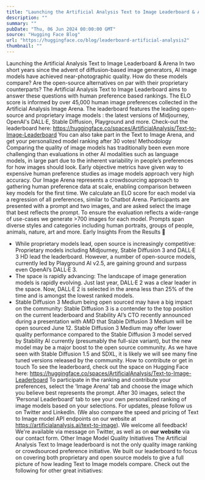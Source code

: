 ```yaml
---
title: "Launching the Artificial Analysis Text to Image Leaderboard & Arena"
description: ""
summary: ""
pubDate: "Thu, 06 Jun 2024 00:00:00 GMT"
source: "Hugging Face Blog"
url: "https://huggingface.co/blog/leaderboard-artificial-analysis2"
thumbnail: ""
---
```


Launching the Artificial Analysis Text to Image Leaderboard & Arena
In two short years since the advent of diffusion-based image generators, AI image models have achieved near-photographic quality. How do these models compare? Are the open-source alternatives on par with their proprietary counterparts?
The Artificial Analysis Text to Image Leaderboard aims to answer these questions with human preference based rankings. The ELO score is informed by over 45,000 human image preferences collected in the Artificial Analysis Image Arena. The leaderboard features the leading open-source and proprietary image models : the latest versions of Midjourney, OpenAI's DALL·E, Stable Diffusion, Playground and more.
Check-out the leaderboard here: https://huggingface.co/spaces/ArtificialAnalysis/Text-to-Image-Leaderboard
You can also take part in the Text to Image Arena, and get your personalized model ranking after 30 votes!
Methodology
Comparing the quality of image models has traditionally been even more challenging than evaluations in other AI modalities such as language models, in large part due to the inherent variability in people’s preferences for how images should look. Early objective metrics have given way to expensive human preference studies as image models approach very high accuracy. Our Image Arena represents a crowdsourcing approach to gathering human preference data at scale, enabling comparison between key models for the first time.
We calculate an ELO score for each model via a regression of all preferences, similar to Chatbot Arena. Participants are presented with a prompt and two images, and are asked select the image that best reflects the prompt. To ensure the evaluation reflects a wide-range of use-cases we generate >700 images for each model. Prompts span diverse styles and categories including human portraits, groups of people, animals, nature, art and more.
Early Insights From the Results 👀
- While proprietary models lead, open source is increasingly competitive: Proprietary models including Midjourney, Stable Diffusion 3 and DALL·E 3 HD lead the leaderboard. However, a number of open-source models, currently led by Playground AI v2.5, are gaining ground and surpass even OpenAI’s DALL·E 3.
- The space is rapidly advancing: The landscape of image generation models is rapidly evolving. Just last year, DALL·E 2 was a clear leader in the space. Now, DALL·E 2 is selected in the arena less than 25% of the time and is amongst the lowest ranked models.
- Stable Diffusion 3 Medium being open sourced may have a big impact on the community: Stable Diffusion 3 is a contender to the top position on the current leaderboard and Stability AI’s CTO recently announced during a presentation with AMD that Stable Diffusion 3 Medium will be open sourced June 12. Stable Diffusion 3 Medium may offer lower quality performance compared to the Stable Diffusion 3 model served by Stability AI currently (presumably the full-size variant), but the new model may be a major boost to the open source community. As we have seen with Stable Diffusion 1.5 and SDXL, it is likely we will see many fine tuned versions released by the community.
How to contribute or get in touch
To see the leaderboard, check out the space on Hugging Face here: https://huggingface.co/spaces/ArtificialAnalysis/Text-to-Image-Leaderboard
To participate in the ranking and contribute your preferences, select the ‘Image Arena’ tab and choose the image which you believe best represents the prompt. After 30 images, select the ‘Personal Leaderboard’ tab to see your own personalized ranking of image models based on your selections.
For updates, please follow us on Twitter and LinkedIn. (We also compare the speed and pricing of Text to Image model API endpoints on our website at https://artificialanalysis.ai/text-to-image).
We welcome all feedback! We're available via message on Twitter, as well as on **our website** via our contact form.
Other Image Model Quality Initiatives
The Artificial Analysis Text to Image leaderboard is not the only quality image ranking or crowdsourced preference initiative. We built our leaderboard to focus on covering both proprietary and open source models to give a full picture of how leading Text to Image models compare.
Check out the following for other great initiatives: